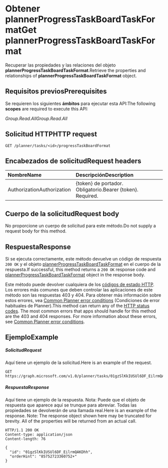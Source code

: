 # <a name="get-plannerprogresstaskboardtaskformat"></a><span data-ttu-id="3197c-101">Obtener plannerProgressTaskBoardTaskFormat</span><span class="sxs-lookup"><span data-stu-id="3197c-101">Get plannerProgressTaskBoardTaskFormat</span></span>

<span data-ttu-id="3197c-102">Recuperar las propiedades y las relaciones del objeto **plannerProgressTaskBoardTaskFormat**.</span><span class="sxs-lookup"><span data-stu-id="3197c-102">Retrieve the properties and relationships of **plannerProgressTaskBoardTaskFormat** object.</span></span>
## <a name="prerequisites"></a><span data-ttu-id="3197c-103">Requisitos previos</span><span class="sxs-lookup"><span data-stu-id="3197c-103">Prerequisites</span></span>
<span data-ttu-id="3197c-104">Se requieren los siguientes **ámbitos** para ejecutar esta API:</span><span class="sxs-lookup"><span data-stu-id="3197c-104">The following **scopes** are required to execute this API:</span></span> 

<span data-ttu-id="3197c-105">*Group.Read.All*</span><span class="sxs-lookup"><span data-stu-id="3197c-105">*Group.Read.All*</span></span>
## <a name="http-request"></a><span data-ttu-id="3197c-106">Solicitud HTTP</span><span class="sxs-lookup"><span data-stu-id="3197c-106">HTTP request</span></span>
<!-- { "blockType": "ignored" } -->
```http
GET /planner/tasks/<id>/progressTaskBoardFormat
```

## <a name="request-headers"></a><span data-ttu-id="3197c-107">Encabezados de solicitud</span><span class="sxs-lookup"><span data-stu-id="3197c-107">Request headers</span></span>
| <span data-ttu-id="3197c-108">Nombre</span><span class="sxs-lookup"><span data-stu-id="3197c-108">Name</span></span>      |<span data-ttu-id="3197c-109">Descripción</span><span class="sxs-lookup"><span data-stu-id="3197c-109">Description</span></span>|
|:----------|:----------|
| <span data-ttu-id="3197c-110">Authorization</span><span class="sxs-lookup"><span data-stu-id="3197c-110">Authorization</span></span>  | <span data-ttu-id="3197c-p101">{token} de portador. Obligatorio.</span><span class="sxs-lookup"><span data-stu-id="3197c-p101">Bearer {token}. Required.</span></span> |

## <a name="request-body"></a><span data-ttu-id="3197c-113">Cuerpo de la solicitud</span><span class="sxs-lookup"><span data-stu-id="3197c-113">Request body</span></span>
<span data-ttu-id="3197c-114">No proporcione un cuerpo de solicitud para este método.</span><span class="sxs-lookup"><span data-stu-id="3197c-114">Do not supply a request body for this method.</span></span>

## <a name="response"></a><span data-ttu-id="3197c-115">Respuesta</span><span class="sxs-lookup"><span data-stu-id="3197c-115">Response</span></span>

<span data-ttu-id="3197c-116">Si se ejecuta correctamente, este método devuelve un código de respuesta `200 OK` y el objeto [plannerProgressTaskBoardTaskFormat](../resources/plannerprogresstaskboardtaskformat.md) en el cuerpo de la respuesta.</span><span class="sxs-lookup"><span data-stu-id="3197c-116">If successful, this method returns a `200 OK` response code and [plannerProgressTaskBoardTaskFormat](../resources/plannerprogresstaskboardtaskformat.md) object in the response body.</span></span>

<span data-ttu-id="3197c-p102">Este método puede devolver cualquiera de los [códigos de estado HTTP](../../../concepts/errors.md). Los errores más comunes que deben controlar las aplicaciones de este método son las respuestas 403 y 404. Para obtener más información sobre estos errores, vea [Common Planner error conditions](../resources/planner_overview.md#common-planner-error-conditions) (Condiciones de error habituales de Planner).</span><span class="sxs-lookup"><span data-stu-id="3197c-p102">This method can return any of the [HTTP status codes](../../../concepts/errors.md). The most common errors that apps should handle for this method are the 403 and 404 responses. For more information about these errors, see [Common Planner error conditions](../resources/planner_overview.md#common-planner-error-conditions).</span></span>

## <a name="example"></a><span data-ttu-id="3197c-120">Ejemplo</span><span class="sxs-lookup"><span data-stu-id="3197c-120">Example</span></span>
##### <a name="request"></a><span data-ttu-id="3197c-121">Solicitud</span><span class="sxs-lookup"><span data-stu-id="3197c-121">Request</span></span>
<span data-ttu-id="3197c-122">Aquí tiene un ejemplo de la solicitud.</span><span class="sxs-lookup"><span data-stu-id="3197c-122">Here is an example of the request.</span></span>
<!-- {
  "blockType": "request",
  "name": "get_plannerprogresstaskboardtaskformat"
}-->
```http
GET https://graph.microsoft.com/v1.0/planner/tasks/01gzSlKkIUSUl6DF_EilrmQAKDhh/progressTaskBoardFormat
```
##### <a name="response"></a><span data-ttu-id="3197c-123">Respuesta</span><span class="sxs-lookup"><span data-stu-id="3197c-123">Response</span></span>
<span data-ttu-id="3197c-p103">Aquí tiene un ejemplo de la respuesta. Nota: Puede que el objeto de respuesta que aparece aquí se trunque para abreviar. Todas las propiedades se devolverán de una llamada real.</span><span class="sxs-lookup"><span data-stu-id="3197c-p103">Here is an example of the response. Note: The response object shown here may be truncated for brevity. All of the properties will be returned from an actual call.</span></span>
<!-- {
  "blockType": "response",
  "truncated": true,
  "@odata.type": "microsoft.graph.plannerProgressTaskBoardTaskFormat"
} -->
```http
HTTP/1.1 200 OK
Content-type: application/json
Content-length: 76

{
  "id": "01gzSlKkIUSUl6DF_EilrmQAKDhh",
  "orderHint": "85752723360752+"
}
```

<!-- uuid: 8fcb5dbc-d5aa-4681-8e31-b001d5168d79
2015-10-25 14:57:30 UTC -->
<!-- {
  "type": "#page.annotation",
  "description": "Get plannerProgressTaskBoardTaskFormat",
  "keywords": "",
  "section": "documentation",
  "tocPath": ""
}-->